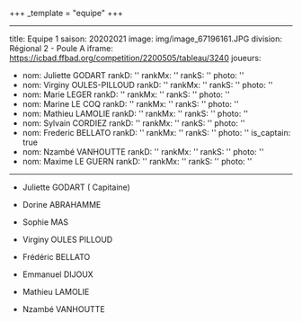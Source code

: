 +++
_template = "equipe"
+++

---
title: Equipe 1
saison: 20202021
image: img/image_67196161.JPG
division: Régional 2 - Poule A
iframe: https://icbad.ffbad.org/competition/2200505/tableau/3240
joueurs:
- nom: Juliette GODART
  rankD: ''
  rankMx: ''
  rankS: ''
  photo: ''
- nom: Virginy OULES-PILLOUD
  rankD: ''
  rankMx: ''
  rankS: ''
  photo: ''
- nom: Marie LEGER
  rankD: ''
  rankMx: ''
  rankS: ''
  photo: ''
- nom: Marine LE COQ
  rankD: ''
  rankMx: ''
  rankS: ''
  photo: ''
- nom: Mathieu LAMOLIE
  rankD: ''
  rankMx: ''
  rankS: ''
  photo: ''
- nom: Sylvain CORDIEZ
  rankD: ''
  rankMx: ''
  rankS: ''
  photo: ''
- nom: Frederic BELLATO
  rankD: ''
  rankMx: ''
  rankS: ''
  photo: ''
  is_captain: true
- nom: Nzambé VANHOUTTE
  rankD: ''
  rankMx: ''
  rankS: ''
  photo: ''
- nom: Maxime LE GUERN
  rankD: ''
  rankMx: ''
  rankS: ''
  photo: ''

---
* Juliette GODART ( Capitaine)


* Dorine ABRAHAMME
* Sophie MAS
* Virginy OULES PILLOUD
* Frédéric BELLATO
* Emmanuel DIJOUX
* Mathieu LAMOLIE
* Nzambé VANHOUTTE
